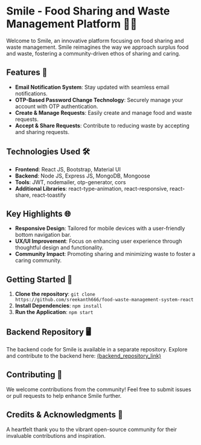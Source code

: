 # Smile - Food Sharing and Waste Management Platform 🍲🔄

Welcome to Smile, an innovative platform focusing on food sharing and waste management. Smile reimagines the way we approach surplus food and waste, fostering a community-driven ethos of sharing and caring.

## Features 🌟
- **Email Notification System**: Stay updated with seamless email notifications.
- **OTP-Based Password Change Technology**: Securely manage your account with OTP authentication.
- **Create & Manage Requests**: Easily create and manage food and waste requests.
- **Accept & Share Requests**: Contribute to reducing waste by accepting and sharing requests.

## Technologies Used 🛠️
- **Frontend**: React JS, Bootstrap, Material UI
- **Backend**: Node JS, Express JS, MongoDB, Mongoose
- **Tools**: JWT, nodemailer, otp-generator, cors
- **Additional Libraries**: react-type-animation, react-responsive, react-share, react-toastify

## Key Highlights 🌐
- **Responsive Design**: Tailored for mobile devices with a user-friendly bottom navigation bar.
- **UX/UI Improvement**: Focus on enhancing user experience through thoughtful design and functionality.
- **Community Impact**: Promoting sharing and minimizing waste to foster a caring community.

## Getting Started 🚀
1. **Clone the repository**: `git clone https://github.com/sreekanth666/food-waste-management-system-react`
2. **Install Dependencies**: `npm install`
3. **Run the Application**: `npm start`

## Backend Repository 🖥️
The backend code for Smile is available in a separate repository. Explore and contribute to the backend here:
[(backend_repository_link)](https://github.com/sreekanth666/food-waste-management-system-react-server)


## Contributing 🤝
We welcome contributions from the community! Feel free to submit issues or pull requests to help enhance Smile further.

## Credits & Acknowledgments 🙌
A heartfelt thank you to the vibrant open-source community for their invaluable contributions and inspiration.
